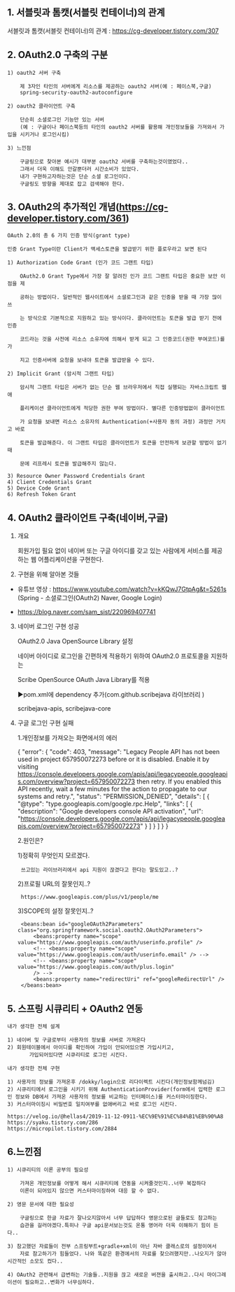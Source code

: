 ## 1. 서블릿과 톰캣(서블릿 컨테이너)의 관계
 	
서블릿과 톰캣(서블릿 컨테이너)의 관계 : https://cg-developer.tistory.com/307
 	 
## 2. OAuth2.0 구축의 구분

 	1) oauth2 서버 구축
 	
 		제 3자인 타인의 서버에게 리소스를 제공하는 oauth2 서버(예 : 페이스북,구글)
 		spring-security-oauth2-autoconfigure
 	
 	2) oauth2 클라이언트 구축 

 	 	단순히 소셜로그인 기능만 있는 서버
 	 	(예 : 구글이나 페이스북등의 타인의 oauth2 서버를 활용해 개인정보들을 가져와서 가입을 시키거나 로그인시킴)
 	
 	3) 느낀점
	
 		구글링으로 찾아본 예시가 대부분 oauth2 서버를 구축하는것이였었다..
 		그래서 더욱 이해도 안갈뿐더러 시간소비가 있었다. 
 		내가 구현하고자하는것은 단순 소셜 로그인이다.
 		구글링도 방향을 제대로 잡고 검색해야 한다.

## 3. OAuth2의 추가적인 개념(https://cg-developer.tistory.com/361)

 	OAuth 2.0의 총 6 가지 인증 방식(grant type)

 	인증 Grant Type이란 Client가 액세스토큰을 발급받기 위한 플로우라고 보면 된다

 	1) Authorization Code Grant (인가 코드 그랜트 타입)
 
 		OAuth2.0 Grant Type에서 가장 잘 알려진 인가 코드 그랜트 타입은 중요한 보안 이점을 제

 		공하는 방법이다. 일반적인 웹사이트에서 소셜로그인과 같은 인증을 받을 때 가장 많이 쓰

 		는 방식으로 기본적으로 지원하고 있는 방식이다. 클라이언트는 토큰을 발급 받기 전에 인증

 		코드라는 것을 사전에 리소스 소유자에 의해서 받게 되고 그 인증코드(권한 부여코드)를 가

 		지고 인증서버에 요청을 보내야 토큰을 발급받을 수 있다. 
	
 	2) Implicit Grant (암시적 그랜트 타입)

 		암시적 그랜트 타입은 서버가 없는 단순 웹 브라우저에서 직접 실행되는 자바스크립트 웹 애

 		플리케이션 클라이언트에게 적당한 권한 부여 방법이다. 별다른 인증방법없이 클라이언트

 		가 요청을 보내면 리소스 소유자의 Authentication(+사용자 동의 과정) 과정만 거치고 바로 

 		토큰을 발급해준다. 이 그랜트 타입은 클라이언트가 토큰을 안전하게 보관할 방법이 없기때

 		문에 리프레시 토큰을 발급해주지 않는다.
 	
 	3) Resource Owner Password Credentials Grant 
 	4) Client Credentials Grant 
	5) Device Code Grant 
	6) Refresh Token Grant

## 4. OAuth2 클라이언트 구축(네이버,구글)
1) 개요  
 
 	회원가입 필요 없이 네이버 또는 구글 아이디를 갖고 있는 사람에게 서비스를 제공하는 웹
 	어플리케이션을 구현한다.

2) 구현을 위해 알아본 것들

 - 유튜브 영상 : https://www.youtube.com/watch?v=kKQwJ7GtpAg&t=5261s
(Spring - 소셜로그인(OAuth2) Naver, Google Login)
 
 - https://blog.naver.com/sam_sist/220969407741
 
3) 네이버 로그인 구현 성공
	
 	OAuth2.0 Java OpenSource Library 설정

 	네이버 아이디로 로그인을 간편하게 적용하기 위하여 OAuth2.0 프로토콜을 지원하는
 	
 	Scribe OpenSource OAuth Java Library를 적용
 	
 	▶pom.xml에 dependency 추가(com.github.scribejava 라이브러리 )
 	
 	scribejava-apis, scribejava-core

4) 구글 로그인 구현 실패

	1.개인정보를 가져오는 화면에서의 에러

 	{ "error": { "code": 403, "message": "Legacy People API has not been used in project 657950072273 before or it is disabled. Enable it by 	visiting https://console.developers.google.com/apis/api/legacypeople.googleapis.com/overview?project=657950072273 then retry. If you enabled 	this API recently, wait a few minutes for the action to propagate to our systems and retry.", "status": "PERMISSION_DENIED", "details": [ { 	"@type": "type.googleapis.com/google.rpc.Help", "links": [ { "description": "Google developers console API activation", "url": 	"https://console.developers.google.com/apis/api/legacypeople.googleapis.com/overview?project=657950072273" } ] } ] } }
 	
	2.원인은?
 	
 	1)정확히 무엇인지 모르겠다.
 	
 		쓰고있는 라이브러리에서 api 지원이 끊겼다고 한다는 말도있고..?
 	
 	2)프로필 URL의 잘못인지..?
 	
 		https://www.googleapis.com/plus/v1/people/me
 	
 	3)SCOPE의 설정 잘못인지..?
 	
 		<beans:bean id="googleOAuth2Parameters" class="org.springframework.social.oauth2.OAuth2Parameters">
			<beans:property name="scope" value="https://www.googleapis.com/auth/userinfo.profile" />
			<!-- <beans:property name="scope" value="https://www.googleapis.com/auth/userinfo.email" /> -->
			<!-- <beans:property name="scope" value="https://www.googleapis.com/auth/plus.login" 
			/> -->
			<beans:property name="redirectUri" ref="googleRedirectUrl" />
		</beans:bean>
	

## 5. 스프링 시큐리티 + OAuth2 연동

 	내가 생각한 전체 설계

 	1) 네이버 및 구글로부터 사용자의 정보를 서버로 가져온다
 	2) 회원테이블에서 아이디를 확인하여 가입이 안되어있으면 가입시키고, 
 	       가입되어있다면 시큐리티로 로그인 시킨다.

 	내가 생각한 전체 구현

 	1) 사용자의 정보를 가져온후 /dokky/login으로 리다이렉트 시킨다(개인정보함께넘김)
 	2) 시큐리티에서 로그인을 시키기 위해 AuthenticationProvider(form에서 입력한 로그인 정보와 DB에서 가져온 사용자의 정보를 비교하는 인터페이스)를 커스터마이징한다.
 	3) 커스터마이징시 비밀번호 일치여부를 없애버리고 바로 로그인 시킨다.
 	
 	https://velog.io/@hellas4/2019-11-12-0911-%EC%9E%91%EC%84%B1%EB%90%A8
 	https://syaku.tistory.com/286
 	https://micropilot.tistory.com/2884
 	
 
## 6.느낀점

 	1) 시큐리티의 이론 공부의 필요성
 	
 		가져온 개인정보를 어떻게 해서 시큐리티에 연동을 시켜줄것인지..너무 복잡하다
 		이론이 되어있지 않으면 커스터마이징하여 대응 할 수 없다.

 	2) 영문 문서에 대한 필요성

 	 	구글링으로 한글 자료가 잘나오지않아서 너무 답답하다 영문으로된 글들로도 참고하는 
 	 	습관을 길러야겠다.특히나 구글 api문서보는것도 온통 영어라 더욱 이해하기 힘이 든다..
 	
 	3) 참고했던 자료들이 전부 스프링부트+gradle+xml이 아닌 자바 클래스로의 설정이여서
 		자료 참고하기가 힘들었다. 나와 똑같은 환경에서의 자료를 찾으려했지만..나오지가 않아 시간적인 소모도 컸다..

 	4) OAuth2 관련해서 급변하는 기술들..지원을 끊고 새로운 버젼을 출시하고..다시 마이그레이션이 필요하고..변화가 너무심하다.

 